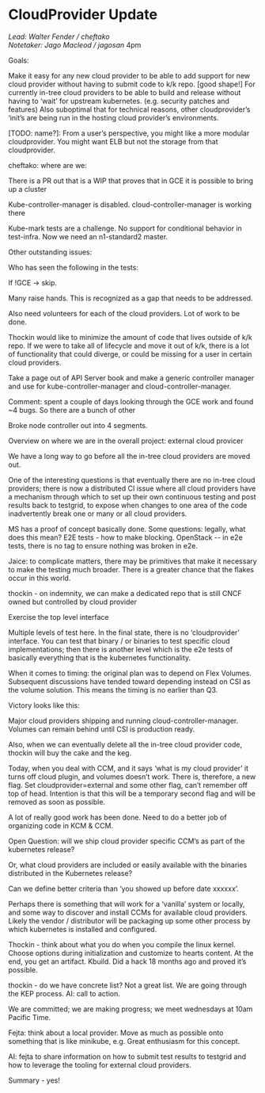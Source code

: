 # CloudProvider Update 
*Lead: Walter Fender / cheftako*  
*Notetaker: Jago Macleod / jagosan*
4pm 

Goals: 

Make it easy for any new cloud provider to be able to add support for new cloud provider without having to submit code to k/k repo. [good shape!]
For currently in-tree cloud providers to be able to build and release without having to ‘wait’ for upstream kubernetes. (e.g. security patches and features)
Also suboptimal that for technical reasons, other cloudprovider’s ‘init’s are being run in the hosting cloud provider’s environments. 

[TODO: name?]: From a user’s perspective, you might like a more modular cloudprovider. You might want ELB but not the storage from that cloudprovider. 

cheftako: where are we: 

There is a PR out that is a WIP that proves that in GCE it is possible to bring up a cluster 

Kube-controller-manager is disabled. cloud-controller-manager is working there 

Kube-mark tests are a challenge. No support for conditional behavior in test-infra. Now we need an n1-standard2 master. 

Other outstanding issues: 

Who has seen the following in the tests: 

If !GCE -> skip. 

Many raise hands. This is recognized as a gap that needs to be addressed. 

Also need volunteers for each of the cloud providers. Lot of work to be done. 

Thockin would like to minimize the amount of code that lives outside of k/k repo. If we were to take all of lifecycle and move it out of k/k, there is a lot of functionality that could diverge, or could be missing for a user in certain cloud providers. 

Take a page out of API Server book and make a generic controller manager and use for kube-controller-manager and cloud-controller-manager. 

Comment: spent a couple of days looking through the GCE work and found ~4 bugs. So there are a bunch of other 

Broke node controller out into 4 segments. 

Overview on where we are in the overall project: external cloud provicer

We have a long way to go before all the in-tree cloud providers are moved out. 

One of the interesting questions is that eventually there are no in-tree cloud providers; there is now a distributed CI issue where all cloud providers have a mechanism through which to set up their own continuous testing and post results back to testgrid, to expose when changes to one area of the code inadvertently break one or many or all cloud providers. 

MS has a proof of concept basically done. Some questions: legally, what does this mean? E2E tests - how to make blocking. OpenStack -- in e2e tests, there is no tag to ensure nothing was broken in e2e. 

Jaice: to complicate matters, there may be primitives that make it necessary to make the testing much broader. There is a greater chance that the flakes occur in this world. 

thockin - on indemnity, we can make a dedicated repo that is still CNCF owned but controlled by cloud provider 

Exercise the top level interface 

Multiple levels of test here. In the final state, there is no ‘cloudprovider’ interface. You can test that binary / or binaries to test specific cloud implementations; then there is another level which is the e2e tests of basically everything that is the kubernetes functionality. 

When it comes to timing: the original plan was to depend on Flex Volumes. Subsequent discussions have tended toward depending instead on CSI as the volume solution. This means the timing is no earlier than Q3. 

Victory looks like this: 

Major cloud providers shipping and running cloud-controller-manager. Volumes can remain behind until CSI is production ready. 

Also, when we can eventually delete all the in-tree cloud provider code, thockin will buy the cake and the keg. 

Today, when you deal with CCM, and it says ‘what is my cloud provider’ it turns off cloud plugin, and volumes doesn’t work. There is, therefore, a new flag. Set cloudprovider=external and some other flag, can’t remember off top of head. Intention is that this will be a temporary second flag and will be removed as soon as possible. 

A lot of really good work has been done. Need to do a better job of organizing code in KCM & CCM. 

Open Question: will we ship cloud provider specific CCM’s as part of the kubernetes release? 

Or, what cloud providers are included or easily available with the binaries distributed in the Kubernetes release?

Can we define better criteria than ‘you showed up before date xxxxxx’. 

Perhaps there is something that will work for a ‘vanilla’ system or locally, and some way to discover and install CCMs for available cloud providers. Likely the vendor / distributor will be packaging up some other process by which kubernetes is installed and configured. 

Thockin - think about what you do when you compile the linux kernel. Choose options during initialization and customize to hearts content. At the end, you get an artifact. Kbuild. Did a hack 18 months ago and proved it’s possible. 

thockin - do we have concrete list? Not a great list. We are going through the KEP process. AI: call to action. 

We are committed; we are making progress; we meet wednesdays at 10am Pacific Time. 

Fejta: think about a local provider. Move as much as possible onto something that is like minikube, e.g.  Great enthusiasm for this concept. 

AI: fejta to share information on how to submit test results to testgrid and how to leverage the tooling for external cloud providers. 

Summary - yes!
